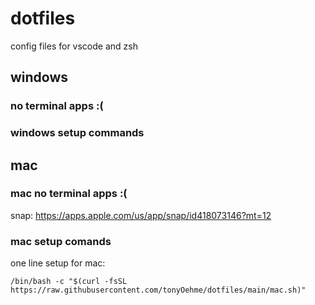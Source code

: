 # dotfiles
config files for vscode and zsh

## windows
### no terminal apps :(
### windows setup commands

## mac
### mac no terminal apps :(
snap: https://apps.apple.com/us/app/snap/id418073146?mt=12
### mac setup comands

one line setup for mac:

```
/bin/bash -c "$(curl -fsSL https://raw.githubusercontent.com/tonyOehme/dotfiles/main/mac.sh)"
```
